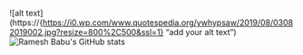 ![alt text](https://{https://i0.wp.com/www.quotespedia.org/ywhypsaw/2019/08/03082019002.jpg?resize=800%2C500&ssl=1} “add your alt text”)
![Ramesh Babu's GitHub stats](https://github-readme-stats.vercel.app/api?username=ramesh-babu&hide=contribs,prs)

